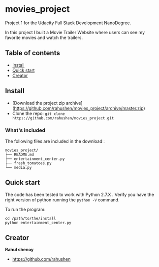 # movies_project
Project 1 for the Udacity Full Stack Development NanoDegree.

In this project I built a Movie Trailer Website where users can see my favorite movies and watch the trailers.

## Table of contents

- [Install](#install)
- [Quick start](#quick-start)
- [Creator](#creator)

## Install

- [Download the project zip archive] (https://github.com/rahushen/movies_project/archive/master.zip)
- Clone the repo: `git clone https://github.com/rahushen/movies_project.git`

### What's included

The following files are included in the download :

```
movies_project/
├── README.md
├── entertainment_center.py
├── fresh_tomatoes.py
└── media.py
```

## Quick start

The code has been tested to work with Python 2.7.X . Verify you have the right version of python running the `python -V` command.

To run the program:

```
cd /path/to/the/install
python entertainment_center.py
```

## Creator

**Rahul shenoy**
- <https://github.com/rahushen>
